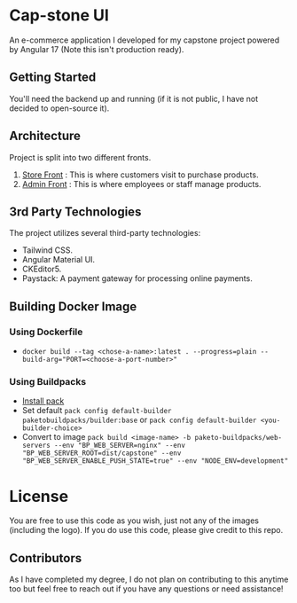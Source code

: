 # Cap-stone UI

An e-commerce application I developed for my capstone project powered by Angular 17 (Note this isn't production ready).

## Getting Started

You'll need the backend up and running (if it is not public, I have not decided to open-source it).

## Architecture

Project is split into two different fronts.

1. [Store Front](https://capstone.emmanueluluabuike.com/) : This is where customers visit to purchase products.
2. [Admin Front](https://capstone.emmanueluluabuike.com/admin) : This is where employees or staff manage products.

## 3rd Party Technologies

The project utilizes several third-party technologies:

- Tailwind CSS.
- Angular Material UI.
- CKEditor5.
- Paystack: A payment gateway for processing online payments.

## Building Docker Image

### Using Dockerfile

- `docker build --tag <chose-a-name>:latest . --progress=plain --build-arg="PORT=<choose-a-port-number>"`

### Using Buildpacks

- [Install pack](https://buildpacks.io/docs/tools/pack/)
- Set default `pack config default-builder paketobuildpacks/builder:base`
  or `pack config default-builder <you-builder-choice>`
- Convert to image `pack build <image-name> -b paketo-buildpacks/web-servers
--env "BP_WEB_SERVER=nginx"
--env "BP_WEB_SERVER_ROOT=dist/capstone"
--env "BP_WEB_SERVER_ENABLE_PUSH_STATE=true"
--env "NODE_ENV=development"`

# License

You are free to use this code as you wish, just not any of the images (including the logo). If you do use this code,
please give credit to this repo.

## Contributors

As I have completed my degree, I do not plan on contributing to this anytime too but feel free to reach out if you
have any questions or need assistance!
